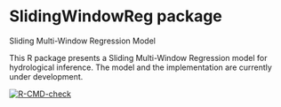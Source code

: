 # SlidingWindowReg package
Sliding Multi-Window Regression Model

This R package presents a Sliding Multi-Window Regression model for hydrological inference. The model and the implementation are currently under development.

<!-- badges: start -->
[![R-CMD-check](https://github.com/sschrunner/SlidingWindowReg/actions/workflows/R-CMD-check.yaml/badge.svg)](https://github.com/sschrunner/SlidingWindowReg/actions/workflows/R-CMD-check.yaml)
  <!-- badges: end -->
